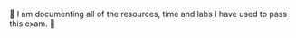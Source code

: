 :ninja: I am documenting all of the resources, time and labs I have used to pass this exam. :ninja:
